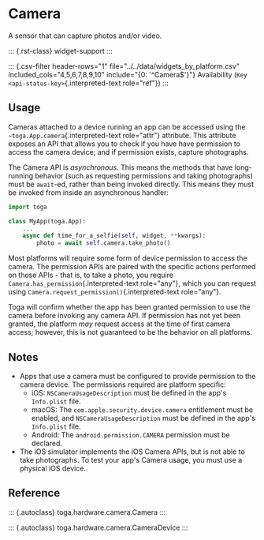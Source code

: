 # Camera

A sensor that can capture photos and/or video.

::: {.rst-class}
widget-support
:::

::: {.csv-filter header-rows="1" file="../../data/widgets_by_platform.csv" included_cols="4,5,6,7,8,9,10" include="{0: '^Camera$'}"}
Availability (`Key <api-status-key>`{.interpreted-text role="ref"})
:::

## Usage

Cameras attached to a device running an app can be accessed using the
`~toga.App.camera`{.interpreted-text role="attr"} attribute. This
attribute exposes an API that allows you to check if you have have
permission to access the camera device; and if permission exists,
capture photographs.

The Camera API is *asynchronous*. This means the methods that have
long-running behavior (such as requesting permissions and taking
photographs) must be `await`-ed, rather than being invoked directly.
This means they must be invoked from inside an asynchronous handler:

``` python
import toga

class MyApp(toga.App):
    ...
    async def time_for_a_selfie(self, widget, **kwargs):
        photo = await self.camera.take_photo()
```

Most platforms will require some form of device permission to access the
camera. The permission APIs are paired with the specific actions
performed on those APIs - that is, to take a photo, you require
`Camera.has_permission`{.interpreted-text role="any"}, which you can
request using `Camera.request_permission()`{.interpreted-text
role="any"}.

Toga will confirm whether the app has been granted permission to use the
camera before invoking any camera API. If permission has not yet been
granted, the platform *may* request access at the time of first camera
access; however, this is not guaranteed to be the behavior on all
platforms.

## Notes

- Apps that use a camera must be configured to provide permission to the
  camera device. The permissions required are platform specific:
  - iOS: `NSCameraUsageDescription` must be defined in the app's
    `Info.plist` file.
  - macOS: The `com.apple.security.device.camera` entitlement must be
    enabled, and `NSCameraUsageDescription` must be defined in the app's
    `Info.plist` file.
  - Android: The `android.permission.CAMERA` permission must be
    declared.
- The iOS simulator implements the iOS Camera APIs, but is not able to
  take photographs. To test your app's Camera usage, you must use a
  physical iOS device.

## Reference

::: {.autoclass}
toga.hardware.camera.Camera
:::

::: {.autoclass}
toga.hardware.camera.CameraDevice
:::
